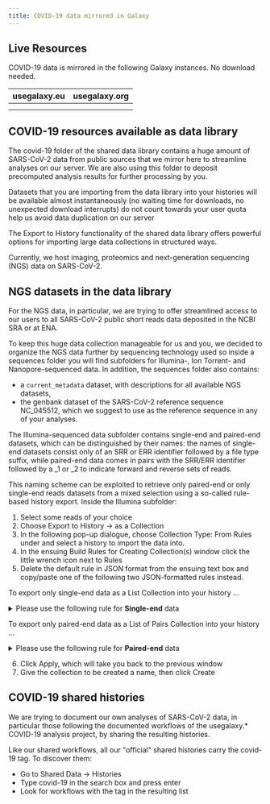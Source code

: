 ```yaml
---
title: COVID-19 data mirrored in Galaxy
---
```


## Live Resources

COVID-19 data is mirrored in the following Galaxy instances. No download needed.<br>

| usegalaxy.eu | usegalaxy.org |
|:--------:|:------------:|
| <FlatShield label="usegalaxy" message="eu" href="https://bit.ly/usegalaxy-eu-covid19-data"/> | <FlatShield label="usegalaxy" message="org" href="https://usegalaxy.org/library/list#folders/Fe878daae442969ff"/> |
| | |


## COVID-19 resources available as data library

The covid-19 folder of the shared data library contains a huge amount of SARS-CoV-2 data from public sources that we mirror here to streamline analyses on our server. We are also using this folder to deposit precomputed analysis results for further processing by you.

Datasets that you are importing from the data library into your histories
will be available almost instantaneously (no waiting time for downloads, no unexpected download interrupts)
do not count towards your user quota
help us avoid data duplication on our server

The Export to History functionality of the shared data library offers powerful options for importing large data collections in structured ways.

Currently, we host imaging, proteomics and next-generation sequencing (NGS) data on SARS-CoV-2.

## NGS datasets in the data library

For the NGS data, in particular, we are trying to offer streamlined access to our users to all SARS-CoV-2 public short reads data deposited in the NCBI SRA or at ENA.

To keep this huge data collection manageable for us and you, we decided to organize the NGS data  further by sequencing technology used so inside a sequences folder you will find subfolders for Illumina-, Ion Torrent- and Nanopore-sequenced data. In addition, the sequences folder also contains:

* a `current_metadata` dataset, with descriptions for all available NGS datasets,
* the genbank dataset of the SARS-CoV-2 reference sequence NC_045512, which we suggest to use as the reference sequence in any of your analyses.

The Illumina-sequenced data subfolder contains single-end and paired-end datasets, which can be distinguished by their names:
the names of single-end datasets consist only of an SRR or ERR identifier followed by a file type suffix,
while paired-end data comes in pairs with the SRR/ERR identifier followed by a _1 or _2 to indicate forward and reverse sets of reads.

This naming scheme can be exploited to retrieve only paired-end or only single-end reads datasets from a mixed selection using a so-called rule-based history export. Inside the Illumina subfolder:

1. Select some reads of your choice
2. Choose Export to History -> as a Collection
3. In the following pop-up dialogue, choose Collection Type: From Rules under and select a history to import the data into.
4. In the ensuing Build Rules for Creating Collection(s) window click the little wrench icon next to Rules
5. Delete the default rule in JSON format from the ensuing text box and copy/paste one of the following two JSON-formatted rules instead.

To export only single-end data as a List Collection into your history ...


<details>
  <summary>Please use the following rule for <b>Single-end</b> data</summary>

```
{
  "rules": [
    {
      "type": "add_column_metadata",
      "value": "name"
    },
    {
      "type": "add_filter_regex",
      "target_column": 0,
      "expression": "\\wRR\\d+_\\d.fastq.gz",
      "invert": true
    },
    {
      "type": "add_column_regex",
      "target_column": 0,
      "expression": "(\\wRR\\d+).fastq.gz",
      "group_count": "1"
    }
  ],
  "mapping": [
    {
      "type": "list_identifiers",
      "columns": [
        1
      ],
      "editing": false
    }
  ]
}

```

</details>


To export only paired-end data as a List of Pairs Collection into your history ...

<details>
  <summary>Please use the following rule for <b>Paired-end</b> data</summary>

```

{
  "rules": [
    {
      "type": "add_column_metadata",
      "value": "name"
    },
    {
      "type": "add_filter_regex",
      "target_column": 0,
      "expression": "\\wRR\\d+_\\d.fastq.gz",
      "invert": false
    },
    {
      "type": "add_column_regex",
      "target_column": 0,
      "expression": "(\\wRR\\d+)_(\\d).fastq.gz",
      "group_count": "2"
    }
  ],
  "mapping": [
    {
      "type": "list_identifiers",
      "columns": [
        1
      ],
      "editing": false
    },
    {
      "type": "paired_identifier",
      "columns": [
        2
      ]
    }
  ]
}

```
</details>


6. Click Apply, which will take you back to the previous window
7. Give the collection to be created a name, then click Create


## COVID-19 shared histories

We are trying to document our own analyses of SARS-CoV-2 data, in particular those following the documented workflows of the usegalaxy.* COVID-19 analysis project, by sharing the resulting histories.

Like our shared workflows, all our "official" shared histories carry the covid-19 tag. To discover them:

* Go to Shared Data -> Histories
* Type covid-19 in the search box and press enter
* Look for workflows with the tag in the resulting list

